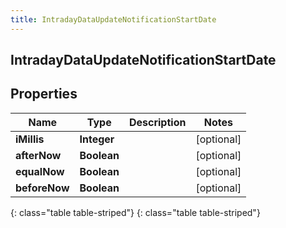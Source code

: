 ```yaml
---
title: IntradayDataUpdateNotificationStartDate
---
```

## IntradayDataUpdateNotificationStartDate


## Properties

| Name | Type | Description | Notes |
| ------------ | ------------- | ------------- | ------------- |
| **iMillis** | **Integer** |  |  [optional] |
| **afterNow** | **Boolean** |  |  [optional] |
| **equalNow** | **Boolean** |  |  [optional] |
| **beforeNow** | **Boolean** |  |  [optional] |
{: class="table table-striped"}
{: class="table table-striped"}


